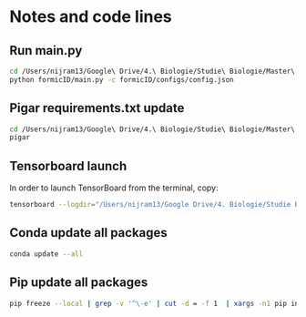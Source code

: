 # Notes and code lines

## Run main.py
```sh
cd /Users/nijram13/Google\ Drive/4.\ Biologie/Studie\ Biologie/Master\ Year\ 2/Internship\ CNN/8.\ FormicID/FormicID
python formicID/main.py -c formicID/configs/config.json
```

## Pigar requirements.txt update
```sh
cd /Users/nijram13/Google\ Drive/4.\ Biologie/Studie\ Biologie/Master\ Year\ 2/Internship\ CNN/8.\ FormicID/FormicID
pigar
```

## Tensorboard launch
In order to launch TensorBoard from the terminal, copy:
```sh
tensorboard --logdir="/Users/nijram13/Google Drive/4. Biologie/Studie Biologie/Master Year 2/Internship CNN/8. FormicID/FormicID/graphs/logs"
```

## Conda update all packages
```sh
conda update --all
```

## Pip update all packages
```sh
pip freeze --local | grep -v '^\-e' | cut -d = -f 1  | xargs -n1 pip install -U
```
